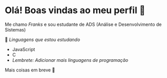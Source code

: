 # Olá! Boas vindas ao meu perfil :blossom:
Me chamo _Franks_ e sou estudante de ADS (Análise e Desenvolvimento de Sistemas)

:pushpin: _Linguagens que estou estudando_

* JavaScript
* C
* _Lembrete: Adicionar mais linguagens de programação_

Mais coisas em breve :leaves:
